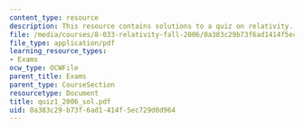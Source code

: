 ```yaml
---
content_type: resource
description: This resource contains solutions to a quiz on relativity.
file: /media/courses/8-033-relativity-fall-2006/0a383c29b73f6ad1414f5ec729d0d964_quiz1_2006_sol.pdf
file_type: application/pdf
learning_resource_types:
- Exams
ocw_type: OCWFile
parent_title: Exams
parent_type: CourseSection
resourcetype: Document
title: quiz1_2006_sol.pdf
uid: 0a383c29-b73f-6ad1-414f-5ec729d0d964
---
```

